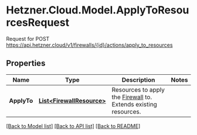 # Hetzner.Cloud.Model.ApplyToResourcesRequest
Request for POST https://api.hetzner.cloud/v1/firewalls/{id}/actions/apply_to_resources

## Properties

Name | Type | Description | Notes
------------ | ------------- | ------------- | -------------
**ApplyTo** | [**List&lt;FirewallResource&gt;**](FirewallResource.md) | Resources to apply the [Firewall](#firewalls) to.  Extends existing resources.  | 

[[Back to Model list]](../../README.md#documentation-for-models) [[Back to API list]](../../README.md#documentation-for-api-endpoints) [[Back to README]](../../README.md)

